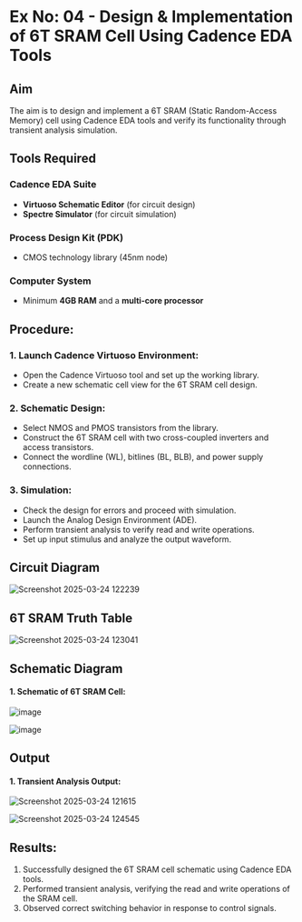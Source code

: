 # Ex No: 04 - Design & Implementation of 6T SRAM Cell Using Cadence EDA Tools

## Aim
The aim is to design and implement a 6T SRAM (Static Random-Access Memory) cell using Cadence EDA tools and verify its functionality through transient analysis simulation.

## Tools Required 

### Cadence EDA Suite
- **Virtuoso Schematic Editor** (for circuit design)
- **Spectre Simulator** (for circuit simulation)

### Process Design Kit (PDK)
- CMOS technology library (45nm node)  

### Computer System
- Minimum **4GB RAM** and a **multi-core processor**

## Procedure:
### 1. Launch Cadence Virtuoso Environment:
   - Open the Cadence Virtuoso tool and set up the working library.
   - Create a new schematic cell view for the 6T SRAM cell design.

### 2. Schematic Design:
   - Select NMOS and PMOS transistors from the library.
   - Construct the 6T SRAM cell with two cross-coupled inverters and access transistors.
   - Connect the wordline (WL), bitlines (BL, BLB), and power supply connections.

### 3. Simulation:
   - Check the design for errors and proceed with simulation.
   - Launch the Analog Design Environment (ADE).
   - Perform transient analysis to verify read and write operations.
   - Set up input stimulus and analyze the output waveform.

## Circuit Diagram

![Screenshot 2025-03-24 122239](https://github.com/user-attachments/assets/c22930fc-f396-4787-807d-51088ad7959e)


## 6T SRAM Truth Table

![Screenshot 2025-03-24 123041](https://github.com/user-attachments/assets/29a8a036-d65d-4a25-ba18-3f1f0e358576)


## Schematic Diagram

#### 1. Schematic of 6T SRAM Cell:

   ![image](https://github.com/user-attachments/assets/2273733f-5e94-415a-9971-793c64816a0d)


   ![image](https://github.com/user-attachments/assets/c28aea2b-9e73-48e6-abdb-11c430321b86)


## Output
#### 1. Transient Analysis Output:

   ![Screenshot 2025-03-24 121615](https://github.com/user-attachments/assets/2805525e-1f0d-4ef8-b131-79a3153b7127)

   ![Screenshot 2025-03-24 124545](https://github.com/user-attachments/assets/baf058fc-e967-43bc-ba49-ce9b5e5a2e7d)


## Results:
1. Successfully designed the 6T SRAM cell schematic using Cadence EDA tools.
2. Performed transient analysis, verifying the read and write operations of the SRAM cell.
3. Observed correct switching behavior in response to control signals.



